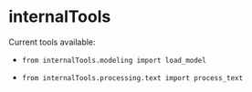 # internalTools

Current tools available: 

* ```from internalTools.modeling import load_model```

* ```from internalTools.processing.text import process_text```
